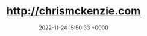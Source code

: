---
title: "http://chrismckenzie.com"
link: "http://chrismckenzie.com"
date: "2022-11-24 15:50:33 +0000"
---